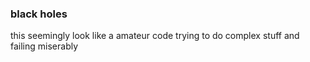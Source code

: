 ### black holes

this seemingly look like a amateur code trying to do complex stuff and failing miserably 
